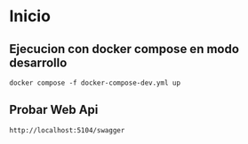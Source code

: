# Inicio

## Ejecucion con docker compose en modo desarrollo
`docker compose -f docker-compose-dev.yml up`

## Probar Web Api
`http://localhost:5104/swagger`
